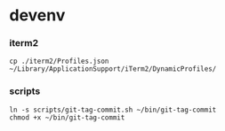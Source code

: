 # devenv

### iterm2
```
cp ./iterm2/Profiles.json ~/Library/ApplicationSupport/iTerm2/DynamicProfiles/
```

### scripts
```
ln -s scripts/git-tag-commit.sh ~/bin/git-tag-commit
chmod +x ~/bin/git-tag-commit
```

